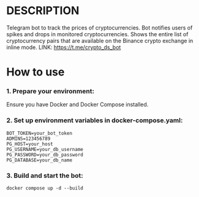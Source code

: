 # DESCRIPTION

Telegram bot to track the prices of cryptocurrencies. Bot notifies users of spikes and drops in monitored
cryptocurrencies.
Shows the entire list of cryptocurrency pairs that are available on the Binance crypto exchange in inline mode.
LINK: https://t.me/crypto_ds_bot

# How to use

### 1. Prepare your environment:

Ensure you have Docker and Docker Compose installed.

### 2. Set up environment variables in docker-compose.yaml:

```
BOT_TOKEN=your_bot_token
ADMINS=123456789
PG_HOST=your_host
PG_USERNAME=your_db_username
PG_PASSWORD=your_db_password
PG_DATABASE=your_db_name
```

### 3. Build and start the bot:

```
docker compose up -d --build
```
